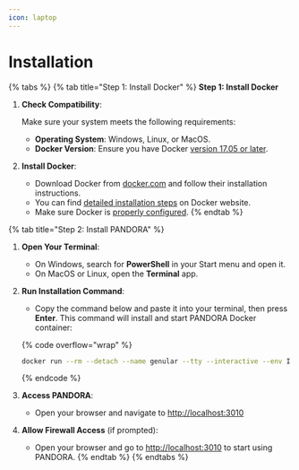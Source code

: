 ```yaml
---
icon: laptop
---
```


# Installation

{% tabs %}
{% tab title="Step 1: Install Docker" %}
**Step 1: Install Docker**

1.  **Check Compatibility**:&#x20;

    Make sure your system meets the following requirements:

    * **Operating System**: Windows, Linux, or MacOS.
    * **Docker Version**: Ensure you have Docker [version 17.05 or later](https://docs.docker.com/engine/installation/).
2. **Install Docker**:
   * Download Docker from [docker.com](https://www.docker.com/) and follow their installation instructions.
   * You can find [detailed installation steps](https://docs.docker.com/get-docker/) on Docker  website.
   * Make sure Docker is [properly configured](docker-configuration.md).
{% endtab %}

{% tab title="Step 2: Install PANDORA" %}
1. **Open Your Terminal**:
   * On Windows, search for **PowerShell** in your Start menu and open it.
   * On MacOS or Linux, open the **Terminal** app.
2.  **Run Installation Command**:

    * Copy the command below and paste it into your terminal, then press **Enter**. This command will install and start PANDORA Docker container:

    {% code overflow="wrap" %}
    ```bash
    docker run --rm --detach --name genular --tty --interactive --env IS_DOCKER='true' --env TZ=Europe/London --oom-kill-disable --volume genular_frontend_latest:/var/www/genular/pandora --volume genular_backend_latest:/var/www/genular/pandora-backend --volume genular_data_latest:/mnt/usrdata --publish 3010:3010 --publish 3011:3011 --publish 3012:3012 --publish 3013:3013 genular/pandora:latest
    ```
    {% endcode %}
3. **Access PANDORA**:
   * Open your browser and navigate to [http://localhost:3010](http://localhost:3010)
4. **Allow Firewall Access** (if prompted):
   * Open your browser and go to [http://localhost:3010](http://localhost:3010) to start using PANDORA.
{% endtab %}
{% endtabs %}
